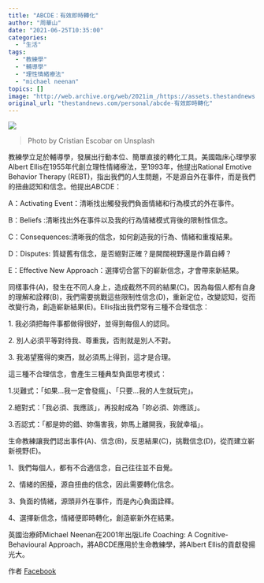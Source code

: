 ```yaml
---
title: "ABCDE：有效即時轉化"
author: "周華山"
date: "2021-06-25T10:35:00"
categories:
  - "生活"
tags:
  - "教練學"
  - "輔導學"
  - "理性情緒療法"
  - "michael neenan"
topics: []
image: "http://web.archive.org/web/2021im_/https://assets.thestandnews.com/media/photos/cristian-escobar-abkEAOjnY0s-unsplash_ttRKQ.jpg"
original_url: "thestandnews.com/personal/abcde-有效即時轉化"
---
```

![](http://web.archive.org/web/2021im_/https://assets.thestandnews.com/media/photos/cristian-escobar-abkEAOjnY0s-unsplash_ttRKQ.jpg)
> Photo by Cristian Escobar on Unsplash

教練學立足於輔導學，發展出行動本位、簡單直接的轉化工具。美國臨床心理學家Albert Ellis在1955年代創立理性情緒療法，至1993年，他提出Rational Emotive Behavior Therapy (REBT)，指出我們的人生問題，不是源自外在事件，而是我們的扭曲認知和信念。他提出ABCDE：

A：Activating Event：清晰找出觸發我們負面情緒和行為模式的外在事件。 

B：Beliefs :清晰找出外在事件以及我的行為情緒模式背後的限制性信念。    

C：Consequences:清晰我的信念，如何創造我的行為、情緒和重複結果。 

D：Disputes: 質疑舊有信念，是否絕對正確？是開闊視野還是作繭自縛？ 

E：Effective New Approach：選擇切合當下的嶄新信念，才會帶來新結果。 

同樣事件(A)，發生在不同人身上，造成截然不同的結果(C)。因為每個人都有自身的理解和詮釋(B)，我們需要挑戰這些限制性信念(D)，重新定位，改變認知，從而改變行為，創造嶄新結果(E)。Ellis指出我們常有三種不合理信念：

1\. 我必須把每件事都做得很好，並得到每個人的認同。

2\. 別人必須平等對待我、尊重我，否則就是別人不對。

3\. 我渴望獲得的東西，就必須馬上得到，這才是合理。

這三種不合理信念，會產生三種典型負面思考模式：

1.災難式：「如果…我一定會發瘋」、「只要…我的人生就玩完」。 

2.絕對式：「我必須、我應該」，再投射成為「妳必須、妳應該」。

3.否認式：「都是妳的錯、妳傷害我，妳馬上離開我，我就幸福」。

生命教練讓我們認出事件(A)、信念(B)，反思結果(C)，挑戰信念(D)，從而建立嶄新視野(E)。

1、我們每個人，都有不合適信念，自己往往並不自覺。

2、情緒的困擾，源自扭曲的信念，因此需要轉化信念。

3、負面的情緒，源頭非外在事件，而是內心負面詮釋。

4、選擇新信念，情緒便即時轉化，創造嶄新外在結果。

英國治療師Michael Neenan在2001年出版Life Coaching: A Cognitive-Behavioural Approach，將ABCDE應用於生命教練學，將Albert Ellis的貢獻發揚光大。

作者 [Facebook](http://web.archive.org/web/20211229132540/https://www.facebook.com/wahshan.chou)